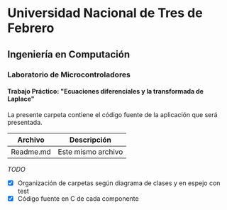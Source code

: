 # Universidad Nacional de Tres de Febrero

## Ingeniería en Computación

### Laboratorio de Microcontroladores

#### Trabajo Práctico: "Ecuaciones diferenciales y la transformada de Laplace"

La presente carpeta contiene el código fuente de la aplicación que será presentada.

| Archivo | Descripción 
|-|-
| Readme.md | Este mismo archivo 

_TODO_

- [X] Organización de carpetas según diagrama de clases y en espejo con test
- [X] Código fuente en C de cada componente    